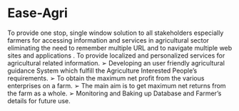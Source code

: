 # Ease-Agri
To provide one stop, single window solution to all stakeholders especially 
farmers for accessing information and services in agricultural sector eliminating 
the need to remember multiple URL and to navigate multiple web sites and 
applications .
To provide localized and personalized services for agricultural related 
information.
➢ Developing an user friendly agricultural guidance System which fulfill the 
Agriculture Interested People’s requirements. 
➢ To obtain the maximum net profit from the various enterprises on a farm. 
➢ The main aim is to get maximum net returns from the farm as a whole.
➢ Monitoring and Baking up Database and Farmer’s details for future use.
